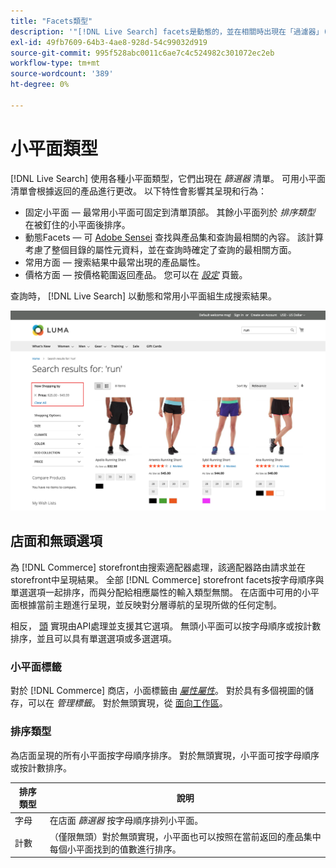```yaml
---
title: "Facets類型"
description: '"[!DNL Live Search] facets是動態的，並在相關時出現在「過濾器」(Filters)清單中。'
exl-id: 49fb7609-64b3-4ae8-928d-54c99032d919
source-git-commit: 995f528abc0011c6ae7c4c524982c301072ec2eb
workflow-type: tm+mt
source-wordcount: '389'
ht-degree: 0%

---
```


# 小平面類型

[!DNL Live Search] 使用各種小平面類型，它們出現在 *篩選器* 清單。 可用小平面清單會根據返回的產品進行更改。 以下特性會影響其呈現和行為：

* 固定小平面 — 最常用小平面可固定到清單頂部。 其餘小平面列於 *排序類型* 在被釘住的小平面後排序。
* 動態Facets — 可 [Adobe Sensei](https://www.adobe.com/sensei.html) 查找與產品集和查詢最相關的內容。 該計算考慮了整個目錄的屬性元資料，並在查詢時確定了查詢的最相關方面。
* 常用方面 — 搜索結果中最常出現的產品屬性。
* 價格方面 — 按價格範圍返回產品。 您可以在 [*設定*](settings.md) 頁籤。

查詢時， [!DNL Live Search] 以動態和常用小平面組生成搜索結果。

![Facets — 價格](assets/storefront-search-results-run-price.png)

## 店面和無頭選項

為 [!DNL Commerce] storefront由搜索適配器處理，該適配器路由請求並在storefront中呈現結果。 全部 [!DNL Commerce] storefront facets按字母順序與單選選項一起排序，而與分配給相應屬性的輸入類型無關。 在店面中可用的小平面根據當前主題進行呈現，並反映對分層導航的呈現所做的任何定制。

相反， [頭](https://developer.adobe.com/commerce/php/architecture/technical-vision/web-api/) 實現由API處理並支援其它選項。 無頭小平面可以按字母順序或按計數排序，並且可以具有單選選項或多選選項。

### 小平面標籤

對於 [!DNL Commerce] 商店，小面標籤由 [*屬性屬性*](https://experienceleague.adobe.com/docs/commerce-admin/catalog/product-attributes/create/attribute-product-create.html)。 對於具有多個視圖的儲存，可以在 *管理標籤*。 對於無頭實現，從 [面向工作區](faceting-workspace.md)。

### 排序類型

為店面呈現的所有小平面按字母順序排序。 對於無頭實現，小平面可按字母順序或按計數排序。

| 排序類型 | 說明 |
|--- |--- |
| 字母 | 在店面 *篩選器* 按字母順序排列小平面。 |
| 計數 | （僅限無頭）對於無頭實現，小平面也可以按照在當前返回的產品集中每個小平面找到的值數進行排序。 |
